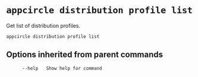 # `appcircle distribution profile list`

Get list of distribution profiles.

```plaintext
appcircle distribution profile list
```

## Options inherited from parent commands

```plaintext
      --help   Show help for command
```
